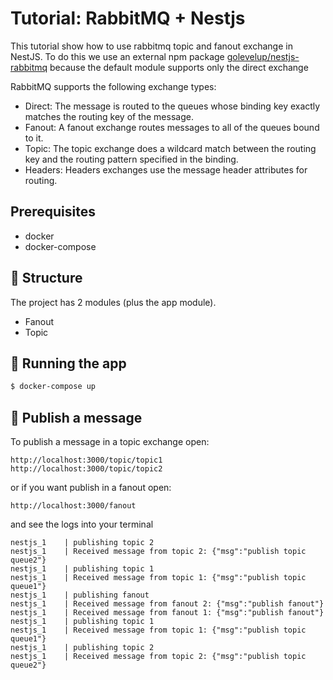 # Tutorial: RabbitMQ + Nestjs

This tutorial show how to use rabbitmq topic and fanout exchange in NestJS.
To do this we use an external npm package [golevelup/nestjs-rabbitmq](https://www.npmjs.com/package/@golevelup/nestjs-rabbitmq) because the default module supports only the direct exchange

RabbitMQ supports the following exchange types:

- Direct: The message is routed to the queues whose binding key exactly matches the routing key of the message.
- Fanout: A fanout exchange routes messages to all of the queues bound to it.
- Topic: The topic exchange does a wildcard match between the routing key and the routing pattern specified in the binding.
- Headers: Headers exchanges use the message header attributes for routing.

## Prerequisites

- docker
- docker-compose

## 🚧 Structure

The project has 2 modules (plus the app module).

- Fanout
- Topic

## 🚀 Running the app

```bash
$ docker-compose up
```

## 💾 Publish a message

To publish a message in a topic exchange open:

```
http://localhost:3000/topic/topic1
http://localhost:3000/topic/topic2
```

or if you want publish in a fanout open:

```
http://localhost:3000/fanout
```

and see the logs into your terminal

```
nestjs_1    | publishing topic 2
nestjs_1    | Received message from topic 2: {"msg":"publish topic queue2"}
nestjs_1    | publishing topic 1
nestjs_1    | Received message from topic 1: {"msg":"publish topic queue1"}
nestjs_1    | publishing fanout
nestjs_1    | Received message from fanout 2: {"msg":"publish fanout"}
nestjs_1    | Received message from fanout 1: {"msg":"publish fanout"}
nestjs_1    | publishing topic 1
nestjs_1    | Received message from topic 1: {"msg":"publish topic queue1"}
nestjs_1    | publishing topic 2
nestjs_1    | Received message from topic 2: {"msg":"publish topic queue2"}
```
